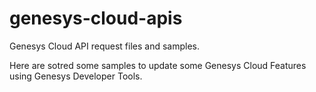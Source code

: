# genesys-cloud-apis
Genesys Cloud API request files and samples.

Here are sotred some samples to update some Genesys Cloud Features using Genesys Developer Tools. 
